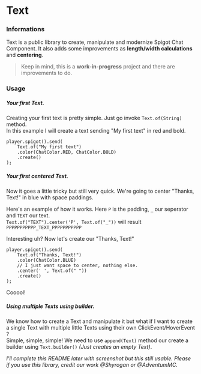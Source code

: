 # Text

### Informations

Text is a public library to create, manipulate and modernize Spigot Chat Component.
It also adds some improvements as **length/width calculations** and **centering**.

> Keep in mind, this is a **work-in-progress** project and there are improvements to do.

### Usage

##### Your first Text.
Creating your first text is pretty simple. Just go invoke ``Text.of(String)`` method.  
In this example I will create a text sending "My first text" in red and bold.

````
player.spigot().send(
    Text.of("My first text")
    .color(ChatColor.RED, ChatColor.BOLD)
    .create()
);
````

##### Your first centered Text.

Now it goes a little tricky but still very quick. We're going to center "Thanks, Text!" in blue with space paddings.  

Here's an example of how it works. Here ``P`` is the padding, ``_`` our seperator and ``TEXT`` our text.  
``Text.of("TEXT").center('P', Text.of("_"))`` will result 
``PPPPPPPPPPP_TEXT_PPPPPPPPPPP``  

Interesting uh? Now let's create our "Thanks, Text!"

````
player.spigot().send(
    Text.of("Thanks, Text!")
    .color(ChatColor.BLUE)
    // I just want space to center, nothing else.
    .center(' ', Text.of(" "))
    .create()
);
````
Cooool!

##### Using multiple Texts using builder.

We know how to create a Text and manipulate it but what if I want to create a single Text with multiple little Texts using their own ClickEvent/HoverEvent ?  
Simple, simple, simple! We need to use ``append(Text)`` method our create a builder using ``Text.builder()`` *(Just creates an empty Text)*.

*I'll complete this README later with screenshot but this still usable. Please if you use this library, credit our work @Shyrogan or @AdventumMC.*